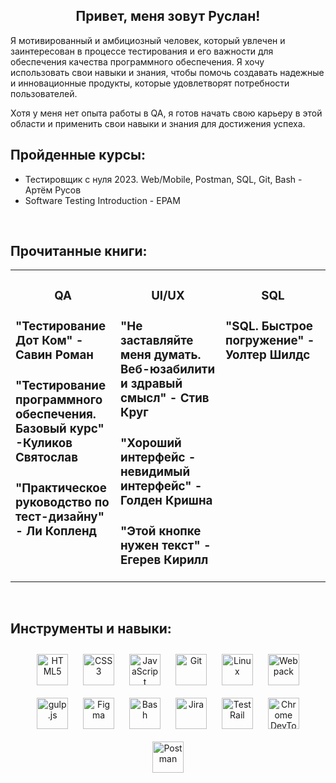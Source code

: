 ## <div align="center">Привет, меня зовут Руслан!</div>


Я мотивированный и амбициозный человек, который увлечен и заинтересован в процессе тестирования и его важности для обеспечения качества программного обеспечения. Я хочу использовать свои навыки и знания, чтобы помочь создавать надежные и инновационные продукты, которые удовлетворят потребности пользователей.

Хотя у меня нет опыта работы в QA, я готов начать свою карьеру в этой области и применить свои навыки и знания для достижения успеха.


## Пройденные курсы:
<ul>
    <li>Тестировщик с нуля 2023. Web/Mobile, Postman, SQL, Git, Bash - Артём Русов</li>
    <li>Software Testing Introduction - EPAM</li>
</ul>

<br/>

## Прочитанные книги:
<table><tr><td valign="top" width="33%">

<div align=center> <h3>QA</h3></div>

### "Тестирование Дот Ком" - Савин Роман
### "Тестирование программного обеспечения. Базовый курс" -Куликов Святослав
### "Практическое руководство по тест-дизайну" - Ли Копленд

</td><td valign="top" width="33%">



<div align=center> <h3>UI/UX</h3></div>

### "Не заставляйте меня думать. Веб-юзабилити и здравый смысл" - Стив Круг
### "Хороший интерфейс - невидимый интерфейс" - Голден Кришна
### "Этой кнопке нужен текст" - Егерев Кирилл

</td><td valign="top" width="33%">



<div align=center> <h3>SQL</h3></div>

### "SQL. Быстрое погружение" - Уолтер Шилдс

</td></tr></table>

<br/>

## Инструменты и навыки:
<div align="center">
<a href="https://en.wikipedia.org/wiki/HTML5" target="_blank"><img style="margin: 10px" src="https://profilinator.rishav.dev/skills-assets/html5-original-wordmark.svg" alt="HTML5" height="50" /></a>
<a href="https://www.w3schools.com/css/" target="_blank"><img style="margin: 10px" src="https://profilinator.rishav.dev/skills-assets/css3-original-wordmark.svg" alt="CSS3" height="50" /></a>
<a href="https://www.javascript.com/" target="_blank"><img style="margin: 10px" src="https://profilinator.rishav.dev/skills-assets/javascript-original.svg" alt="JavaScript" height="50" /></a>
<a href="https://github.com/" target="_blank"><img style="margin: 10px" src="https://profilinator.rishav.dev/skills-assets/git-scm-icon.svg" alt="Git" height="50" /></a>
<a href="https://www.linux.org/" target="_blank"><img style="margin: 10px" src="https://profilinator.rishav.dev/skills-assets/linux-original.svg" alt="Linux" height="50" /></a>
<a href="https://webpack.js.org/" target="_blank"><img style="margin: 10px" src="https://profilinator.rishav.dev/skills-assets/webpack-original.svg" alt="Webpack" height="50" /></a>
<a href="https://gulpjs.com/" target="_blank"><img style="margin: 10px" src="https://profilinator.rishav.dev/skills-assets/gulp-plain.svg" alt="gulp.js" height="50" /></a>
<a href="https://www.figma.com/" target="_blank"><img style="margin: 10px" src="https://profilinator.rishav.dev/skills-assets/figma-icon.svg" alt="Figma" height="50" /></a>
<a href="https://www.gnu.org/software/bash/" target="_blank"><img style="margin: 10px" src="https://profilinator.rishav.dev/skills-assets/gnu_bash-icon.svg" alt="Bash" height="50" /></a>
<a href="https://www.atlassian.com/ru/software/jira" target="_blank"><img style="margin: 10px" src="https://cdn-icons-png.flaticon.com/512/5968/5968875.png" alt="Jira" height="50" /></a>
<a href="https://www.testrail.com/" target="_blank"><img style="margin: 10px" src="https://styles.redditmedia.com/t5_4jhmw6/styles/communityIcon_fz7rh5mc0b371.png" alt="TestRail" height="50" /></a>
<a href="https://developer.chrome.com/docs/devtools/" target="_blank"><img style="margin: 10px" src="https://cdn.icon-icons.com/icons2/2552/PNG/512/chrome_dev_browser_logo_icon_153006.png" alt="Chrome DevTools" height="50" /></a>
<a href="https://www.postman.com/" target="_blank"><img style="margin: 10px" src="https://img.uxwing.com/wp-content/themes/uxwing/download/brands-social-media/postman-icon.png" alt="Postman" height="50" /></a>

</div>

<br/>
